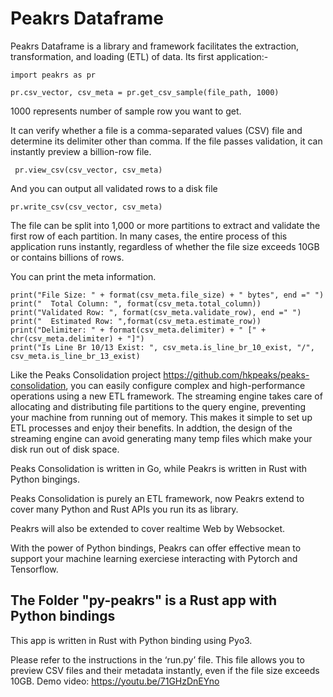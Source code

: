 # Peakrs Dataframe
Peakrs Dataframe is a library and framework facilitates the extraction, transformation, and loading (ETL) of data. Its first application:-

  ``import peakrs as pr``
  
  ``pr.csv_vector, csv_meta = pr.get_csv_sample(file_path, 1000)``

1000 represents number of sample row you want to get.

It can verify whether a file is a comma-separated values (CSV) file and determine its delimiter other than comma. If the file passes validation, it can instantly preview a billion-row file. 
 
 `` pr.view_csv(csv_vector, csv_meta)``

And you can output all validated rows to a disk file

  ``pr.write_csv(csv_vector, csv_meta)``

The file can be split into 1,000 or more partitions to extract and validate the first row of each partition. In many cases, the entire process of this application runs instantly, regardless of whether the file size exceeds 10GB or contains billions of rows.

You can print the meta information.

    print("File Size: " + format(csv_meta.file_size) + " bytes", end =" ")
    print("  Total Column: ", format(csv_meta.total_column))
    print("Validated Row: ", format(csv_meta.validate_row), end =" ")
    print("  Estimated Row: ",format(csv_meta.estimate_row))
    print("Delimiter: " + format(csv_meta.delimiter) + " [" + chr(csv_meta.delimiter) + "]")
    print("Is Line Br 10/13 Exist: ", csv_meta.is_line_br_10_exist, "/", csv_meta.is_line_br_13_exist)

Like the Peaks Consolidation project https://github.com/hkpeaks/peaks-consolidation, you can easily configure complex and high-performance operations using a new ETL framework. The streaming engine takes care of allocating and distributing file partitions to the query engine, preventing your machine from running out of memory. This makes it simple to set up ETL processes and enjoy their benefits. In addtion, the design of the streaming engine can avoid generating many temp files which make your disk run out of disk space.

Peaks Consolidation is written in Go, while Peakrs is written in Rust with Python bingings.

Peaks Consolidation is purely an ETL framework, now Peakrs extend to cover many Python and Rust APIs you run its as library.

Peakrs will also be extended to cover realtime Web by Websocket.

With the power of Python bindings, Peakrs can offer effective mean to support your machine learning exerciese interacting with Pytorch and Tensorflow.

## The Folder "py-peakrs" is a Rust app with Python bindings

This app is written in Rust with Python binding using Pyo3. 

Please refer to the instructions in the ‘run.py’ file. This file allows you to preview CSV files and their metadata instantly, even if the file size exceeds 10GB. Demo video: https://youtu.be/71GHzDnEYno
